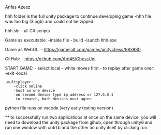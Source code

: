 Anfas Azeez

hhh folder is the full unity package to continue developing game
	-hhh file was too big (3.5gb) and could not be zipped

hhh.sln - all C# scripts

Game as executable:
	-inside file - build
	-launch hhh.exe

Game as WebGL:
	- https://gamejolt.com/games/unitychess/983980

GitHub:
	- https://github.com/Anf45/ChessUni

START GAME:
	- select local
	- white moves first
	- to replay after game over:
		-exit
		-local
	
	-multiplayer:
		-click online
		-host on one device
		-on second device type ip address or 127.0.0.1
		-to rematch, both devices must agree

  python file runs on vscode (very early testing version)


** to successfully run two applicatiobs at once on the same device, you will need to download the unity package from gihub, open through unity6 and run one window with cntrl b and the other on unity itself by clicking run
